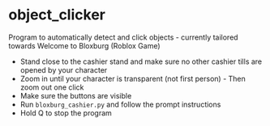 # object_clicker

Program to automatically detect and click objects - currently tailored towards Welcome to Bloxburg (Roblox Game)

- Stand close to the cashier stand and make sure no other cashier tills are opened by your character
- Zoom in until your character is transparent (not first person) - Then zoom out one click
- Make sure the buttons are visible
- Run `bloxburg_cashier.py` and follow the prompt instructions
- Hold Q to stop the program